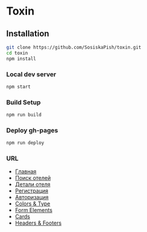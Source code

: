# Toxin

## Installation

```bash
git clone https://github.com/SosiskaPish/toxin.git
cd toxin
npm install
```

### Local dev server

```bash
npm start
```

### Build Setup

```bash
npm run build
```

### Deploy gh-pages

```bash
npm run deploy
```

### URL

- [Главная](https://nixjke.github.io/toxin/)
- [Поиск отелей](https://nixjke.github.io/toxin/rooms)
- [Детали отеля](https://nixjke.github.io/toxin/room-details)
- [Регистрация](https://nixjke.github.io/toxin/registration)
- [Авторизация](https://nixjke.github.io/toxin/auth)
- [Colors & Type](https://nixjke.github.io/toxin/color-type)
- [Form Elements](https://nixjke.github.io/toxin/form-elements)
- [Cards](https://nixjke.github.io/toxin/cards)
- [Headers & Footers](https://nixjke.github.io/toxin/headers-and-footers)
